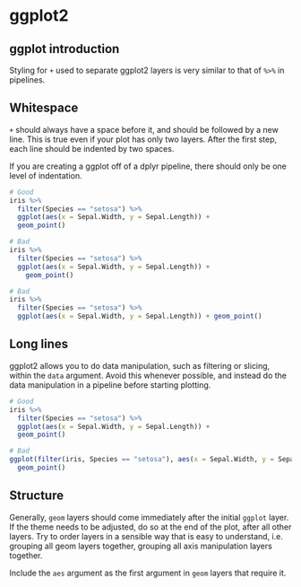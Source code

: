 # ggplot2


## ggplot introduction

Styling for `+` used to separate ggplot2 layers is very similar to that of `%>%` in pipelines.

## Whitespace

`+` should always have a space before it, and should be followed by a new line. This is true even if your plot has only two layers. After the first step, each line should be indented by two spaces.

If you are creating a ggplot off of a dplyr pipeline, there should only be one level of indentation.


```r
# Good
iris %>%
  filter(Species == "setosa") %>%
  ggplot(aes(x = Sepal.Width, y = Sepal.Length)) +
  geom_point()

# Bad
iris %>%
  filter(Species == "setosa") %>%
  ggplot(aes(x = Sepal.Width, y = Sepal.Length)) +
    geom_point()

# Bad
iris %>%
  filter(Species == "setosa") %>%
  ggplot(aes(x = Sepal.Width, y = Sepal.Length)) + geom_point()
```


## Long lines

ggplot2 allows you to do data manipulation, such as filtering or slicing, within the `data` argument. Avoid this whenever possible, and instead do the data manipulation in a pipeline before starting plotting. 


```r
# Good
iris %>%
  filter(Species == "setosa") %>%
  ggplot(aes(x = Sepal.Width, y = Sepal.Length)) +
  geom_point()

# Bad
ggplot(filter(iris, Species == "setosa"), aes(x = Sepal.Width, y = Sepal.Length)) +
  geom_point()
```

## Structure

Generally, `geom` layers should come immediately after the initial `ggplot` layer. If the theme needs to be adjusted, do so at the end of the plot, after all other layers. Try to order layers in a sensible way that is easy to understand, i.e. grouping all geom layers together, grouping all axis manipulation layers together. 

Include the `aes` argument as the first argument in `geom` layers that require it. 
